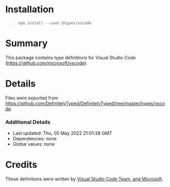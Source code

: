 # Installation
> `npm install --save @types/vscode`

# Summary
This package contains type definitions for Visual Studio Code (https://github.com/microsoft/vscode).

# Details
Files were exported from https://github.com/DefinitelyTyped/DefinitelyTyped/tree/master/types/vscode.

### Additional Details
 * Last updated: Thu, 05 May 2022 21:01:38 GMT
 * Dependencies: none
 * Global values: none

# Credits
These definitions were written by [Visual Studio Code Team, and Microsoft](https://github.com/microsoft).
